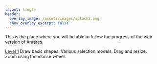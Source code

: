 ```yaml
---
layout: single
header:
  overlay_image: /assets/images/splash2.png
  show_overlay_excerpt: false
---
```


This is the place where you will be able to follow the progress of the web version of Antares.

[Level 1](../antares-web.html) Draw basic shapes. Various selection models. Drag and resize.
Zoom using the mouse wheel.
